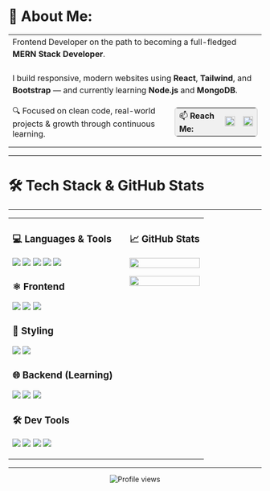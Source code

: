 # 💫 About Me:

<table width="100%">
  <tr>
    <td colspan="2">
      <div style="font-size: 16px; line-height: 1.5;">
        Frontend Developer on the path to becoming a full-fledged <strong>MERN Stack Developer</strong>.<br><br>
        I build responsive, modern websites using <strong>React</strong>, <strong>Tailwind</strong>, and <strong>Bootstrap</strong> — and currently learning <strong>Node.js</strong> and <strong>MongoDB</strong>.
      </div>
    </td>
  </tr>
  <tr>
    <td align="left" valign="middle">
      🔍 Focused on clean code, real-world projects & growth through continuous learning.
    </td>
    <td align="right" valign="middle">
      <table style="border: 1px solid #ccc; border-radius: 6px; background-color: #f0f0f0;">
        <tr>
          <td style="padding: 4px 8px;">
            📫 <strong>Reach Me:</strong>
          </td>
          <td>
            <a href="https://linkedin.com/in/Protap-Dutta" target="_blank" style="display:inline-block;">
              <img src="https://img.shields.io/badge/LinkedIn-0077B5?style=flat-square&logo=linkedin&logoColor=white" height="20" />
            </a>
          </td>
          <td>
            <a href="mailto:taniton001@gmail.com" style="display:inline-block;">
              <img src="https://img.shields.io/badge/Email-D14836?style=flat-square&logo=gmail&logoColor=white" height="20" />
            </a>
          </td>
        </tr>
      </table>
    </td>
  </tr>
</table>



---

# 🛠️ Tech Stack & GitHub Stats

---

<table>

<tr>
<td width="60%" valign="top">

### 💻 Languages & Tools  
<p>
<img src="https://img.shields.io/badge/html5-E34F26?style=for-the-badge&logo=html5&logoColor=white"/>
<img src="https://img.shields.io/badge/css3-1572B6?style=for-the-badge&logo=css3&logoColor=white"/>
<img src="https://img.shields.io/badge/javascript-F7DF1E?style=for-the-badge&logo=javascript&logoColor=black"/>
<img src="https://img.shields.io/badge/typescript-007ACC?style=for-the-badge&logo=typescript&logoColor=white"/>
<img src="https://img.shields.io/badge/C-00599C?style=for-the-badge&logo=c&logoColor=white"/>
</p>

### ⚛️ Frontend  
<p>
<img src="https://img.shields.io/badge/react-20232A?style=for-the-badge&logo=react&logoColor=61DAFB"/>
<img src="https://img.shields.io/badge/vite-646CFF?style=for-the-badge&logo=vite&logoColor=white"/>
<img src="https://img.shields.io/badge/vue.js-4FC08D?style=for-the-badge&logo=vue.js&logoColor=white"/>
</p>

### 🎨 Styling  
<p>
<img src="https://img.shields.io/badge/tailwindcss-38B2AC?style=for-the-badge&logo=tailwind-css&logoColor=white"/>
<img src="https://img.shields.io/badge/bootstrap-7952B3?style=for-the-badge&logo=bootstrap&logoColor=white"/>
</p>

### 🌐 Backend (Learning)  
<p>
<img src="https://img.shields.io/badge/node.js-339933?style=for-the-badge&logo=nodedotjs&logoColor=white"/>
<img src="https://img.shields.io/badge/express.js-000000?style=for-the-badge&logo=express&logoColor=white"/>
<img src="https://img.shields.io/badge/mongodb-4EA94B?style=for-the-badge&logo=mongodb&logoColor=white"/>
</p>

### 🛠️ Dev Tools  
<p>
<img src="https://img.shields.io/badge/git-F05033?style=for-the-badge&logo=git&logoColor=white"/>
<img src="https://img.shields.io/badge/github-181717?style=for-the-badge&logo=github&logoColor=white"/>
<img src="https://img.shields.io/badge/figma-F24E1E?style=for-the-badge&logo=figma&logoColor=white"/>
<img src="https://img.shields.io/badge/eslint-4B3263?style=for-the-badge&logo=eslint&logoColor=white"/>
</p>

</td>

<td width="40%" valign="top">

### 📈 GitHub Stats  
<p align="center">
  <img src="https://github-readme-stats.vercel.app/api/top-langs/?username=ProtapDutta&theme=radical&hide_border=false&layout=compact" width="100%"/>
</p>
<p align="center">
  <img src="https://nirzak-streak-stats.vercel.app/?user=ProtapDutta&theme=radical&hide_border=false" width="100%"/>
</p>

</td>
</tr>
</table>

---

<p align="center">
  <img src="https://komarev.com/ghpvc/?username=ProtapDutta&style=for-the-badge&color=007ACC&label=Visitors" alt="Profile views" />
</p>




